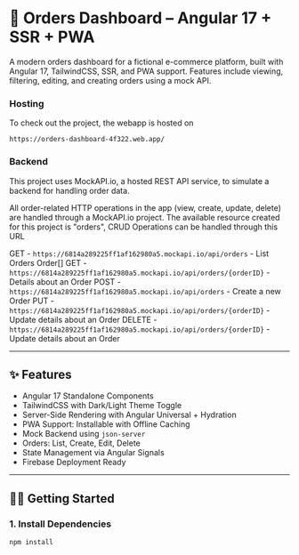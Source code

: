 # 🛒 Orders Dashboard – Angular 17 + SSR + PWA

A modern orders dashboard for a fictional e-commerce platform, built with Angular 17, TailwindCSS, SSR, and PWA support. Features include viewing, filtering, editing, and creating orders using a mock API.

### Hosting

To check out the project, the webapp is hosted on

`https://orders-dashboard-4f322.web.app/`

### Backend

This project uses MockAPI.io, a hosted REST API service, to simulate a backend for handling order data.

All order-related HTTP operations in the app (view, create, update, delete) are handled through a MockAPI.io project.
The available resource created for this project is "orders", CRUD Operations can be handled through this URL

GET - `https://6814a289225ff1af162980a5.mockapi.io/api/orders` - List Orders Order[]
GET - `https://6814a289225ff1af162980a5.mockapi.io/api/orders/{orderID}` - Details about an Order
POST - `https://6814a289225ff1af162980a5.mockapi.io/api/orders` - Create a new Order
PUT - `https://6814a289225ff1af162980a5.mockapi.io/api/orders/{orderID}` - Update details about an Order
DELETE - `https://6814a289225ff1af162980a5.mockapi.io/api/orders/{orderID}` - Update details about an Order

---

## ✨ Features

- Angular 17 Standalone Components
- TailwindCSS with Dark/Light Theme Toggle
- Server-Side Rendering with Angular Universal + Hydration
- PWA Support: Installable with Offline Caching
- Mock Backend using `json-server`
- Orders: List, Create, Edit, Delete
- State Management via Angular Signals
- Firebase Deployment Ready

---

## 🧑‍💻 Getting Started

### 1. Install Dependencies

```bash
npm install
```
